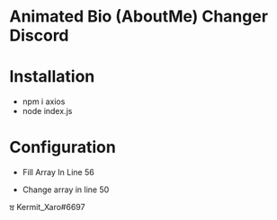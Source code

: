 # Animated Bio (AboutMe) Changer Discord
# Installation

- npm i axios
- node index.js
 
 # Configuration

- Fill Array In Line 56

- Change array in line 50

ਬ Kermit_Xaro#6697
